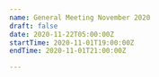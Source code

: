 ```yaml
---
name: General Meeting November 2020
draft: false
date: 2020-11-22T05:00:00Z
startTime: 2020-11-01T19:00:00Z
endTime: 2020-11-01T21:00:00Z

---
```

